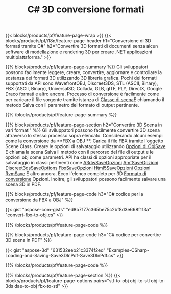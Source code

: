 ﻿---
title: C# 3D conversione formati
url: /it/net/conversion/
description: Convertire 3D formati 3ds 3mf amf ase att dae drc dxf fbx gltf jt obj ply rvm stl u3d usdz usd vrml x con poche righe di C# codice tramite .NET libreria.
---
{{< blocks/products/pf/feature-page-wrap >}}
{{< blocks/products/pf/i18n/feature-page-header h1="Conversione di 3D formati tramite C#" h2="Convertire 3D formati di documenti senza alcun software di modellazione e rendering 3D per creare .NET applicazioni multipiattaforma." >}}

{{% blocks/products/pf/feature-page-summary %}}
Gli sviluppatori possono facilmente leggere, creare, convertire, aggiornare e controllare la sostanza dei formati 3D utilizzando 3D libreria grafica. Pochi dei formati supportati da API sono WavefrontOBJ, Discreet3DS, STL (ASCII, Binary), FBX (ASCII, Binary), Universal3D, Collada, GLB, glTF, PLY, DirectX, Google Draco formati e altro ancora. Processo di conversione è facilmente come per caricare il file sorgente tramite istanza di [Classe di scena](https://apireference.aspose.com/3d/net/aspose.threed/scene)E chiamando il metodo Salva con il parametro del formato di output pertinente.

{{% /blocks/products/pf/feature-page-summary %}}

{{% blocks/products/pf/feature-page-section h2="Convertire 3D Scena in vari formati" %}}
Gli sviluppatori possono facilmente convertire 3D scena attraverso lo stesso processo sopra elencato. Considerando alcuni esempi come la conversione da **FBX a OBJ **. Carica il file FBX tramite l'oggetto Scene Class. Creare le opzioni di salvataggio utilizzando [Opzioni di ObjSave](https://apireference.aspose.com/3d/net/aspose.threed.formats/objsaveoptions) E chiama la scena Salva il metodo con il percorso del file di output e le opzioni obj come parametri. API ha classi di opzioni appropriate per il salvataggio in classi pertinenti come [A3dwSaveOpzioni](https://apireference.aspose.com/3d/net/aspose.threed.formats/a3dwsaveoptions) [AmfSaveOpzioni](https://apireference.aspose.com/3d/net/aspose.threed.formats/amfsaveoptions) [Discreet3dsSaveOptions](https://apireference.aspose.com/3d/net/aspose.threed.formats/discreet3dssaveoptions) [FbxSaveOpzioni](https://apireference.aspose.com/3d/net/aspose.threed.formats/fbxsaveoptions) [Html5SaveOpzioni](https://apireference.aspose.com/3d/net/aspose.threed.formats/html5saveoptions) [Opzioni RvmSave](https://apireference.aspose.com/3d/net/aspose.threed.formats/rvmsaveoptions) E altro ancora. Ecco l'elenco completo per 3D [Formato di conversione](https://apireference.aspose.com/3d/net/aspose.threed.formats) Opzioni. Inoltre, gli sviluppatori possono facilmente salvare una scena 3D in PDF.

{{% blocks/products/pf/feature-page-code h3="C# codice per la conversione da FBX a OBJ" %}}

{{< gist "aspose-com-gists" "ed8b7177c365be75c2bf8d3e668f113a" "convert-fbx-to-obj.cs" >}}

{{% /blocks/products/pf/feature-page-code %}}

{{% blocks/products/pf/feature-page-code h3="C# codice per convertire 3D scena in PDF" %}}

{{< gist "aspose-3d" "631532eeb21c3374f2ed" "Examples-CSharp-Loading-and-Saving-Save3DInPdf-Save3DInPdf.cs" >}}

{{% /blocks/products/pf/feature-page-code %}}


{{% /blocks/products/pf/feature-page-section %}}
{{< blocks/products/pf/feature-page-options pairs="stl-to-obj obj-to-stl obj-to-3ds dae-to-obj fbx-to-stl" >}}